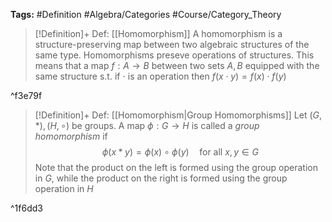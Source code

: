 **Tags:** #Definition #Algebra/Categories #Course/Category_Theory

> [!Definition]+ Def: [[Homomorphism]]
> A homomorphism is a structure-preserving map between two algebraic structures of the same type. 
> Homomorphisms preseve operations of structures. This means that a map $f:A\to B$ between two sets $A,B$ equipped with the same structure s.t. if $\cdot$ is an operation then $f(x\cdot y)=f(x)\cdot f(y)$

^f3e79f

> [!Definition]+ Def: [[Homomorphism|Group Homomorphisms]]
> Let $(G,*),(H,\circ)$ be groups. A map $\phi:G\to H$ is called a *group homomorphism* if
> $$\phi(x*y)=\phi(x)\circ\phi(y)\quad \text{for all } x,y\in G$$
> Note that the product on the left is formed using the group operation in $G$, while the product on the right is formed using the group operation in $H$

^1f6dd3
